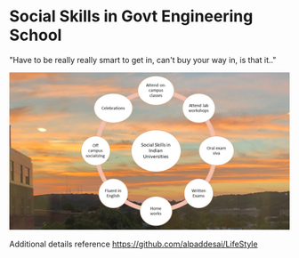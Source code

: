 # Social Skills in Govt Engineering School

"Have to be really really smart to get in, can't buy your way in, is that it.."

![image](SocialSkillsIndianUniversities.jpg)

Additional details reference https://github.com/alpaddesai/LifeStyle
